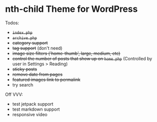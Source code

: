 # nth-child Theme for WordPress

Todos:

- <s>`index.php`</s>
- <s>`archive.php`</s>
- <s>category support</s>
- <s>tag support</s> (don't need)
- <s>image size filters ('home-thumb', large, medium, etc)</s>
- <s>control the number of posts that show up on `home.php`</s> (Controlled by user in Settings > Reading)
- <s>sticky posts</s>
- <s>remove date from pages</s>
- <s>featured images link to permalink</s>
- try search

Off VVV:

- test jetpack support
- test markdown support
- responsive video
